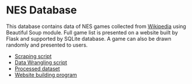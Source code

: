 # NES Database

This database contains data of NES games collected from [Wikipedia](https://en.wikipedia.org/wiki/Main_Page) using Beautiful Soup module. Full game list is presented on a website built by Flask and supported by SQLite database. A game can also be drawn randomly and presented to users. 

- [Scraping script](https://github.com/qilinz/nes-database/blob/main/data_wrangling/data_collection.py)
- [Data Wrangling script](https://github.com/qilinz/nes-database/blob/main/data_wrangling/data_process.py)
- [Processed dataset](https://github.com/qilinz/nes-database/blob/main/game_data_processed.csv)
- [Website building program](https://github.com/qilinz/nes-database/blob/main/main.py)